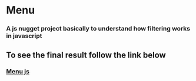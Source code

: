 # Menu

### A js nugget project basically to understand how filtering works in javascript

## To see the final result follow the link below

### [Menu js]()
